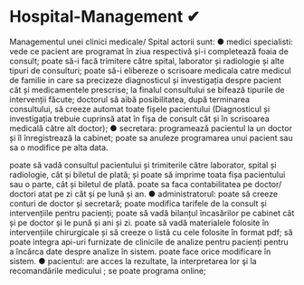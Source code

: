 # Hospital-Management ✔

Managementul unei clinici medicale/ Spital
actorii sunt:
● medici specialisti:
vede ce pacient are programat în ziua respectivă și-i completează foaia de consult;
poate să-i facă trimitere către spital, laborator și radiologie și alte tipuri de consulturi;
poate să-i elibereze o scrisoare medicala catre medicul de familie in care sa
precizeze diagnosticul și investigația despre pacient cât și medicamentele prescrise;
 la finalul consultului se bifează tipurile de intervenții făcute;
 doctorul să aibă posibilitatea, după terminarea consultului, să creeze automat toate fișele
pacientului (Diagnosticul și investigația trebuie cuprinsă atat în fișa de consult cât și în
scrisoarea medicală către alt doctor);
● secretara:
 programează pacientul la un doctor și îl înregistrează la cabinet;
 poate sa anuleze programarea unui pacient sau sa o modifice pe alta data.

 poate să vadă consultul pacientului și trimiterile către laborator, spital și radiologie, cât
și biletul de plată; și poate să imprime toata fișa pacientului sau o parte, cât și biletul de
plată.
 poate sa faca contabilitatea pe doctor/ doctori atat pe zi cât și pe lună și an.
● administratorul:
 poate să creeze conturi de doctor și secretară;
 poate modifica tarifele de la consult și intervențiile pentru pacienți;
 poate să vadă bilanțul încasărilor pe cabinet cât și pe doctor și le pună și ani și zi.
 poate să vadă materialele folosite în intervențiile chirurgicale și să creeze o listă cu
cele folosite în format pdf;
 să poate integra api-uri furnizate de clinicile de analize pentru pacienți pentru a încărca
date despre analize în sistem.
 poate face orice modificare în sistem.
● pacientul:
 are acces la rezultate, la interpretarea lor şi la recomandările medicului ;
 se poate programa online;
